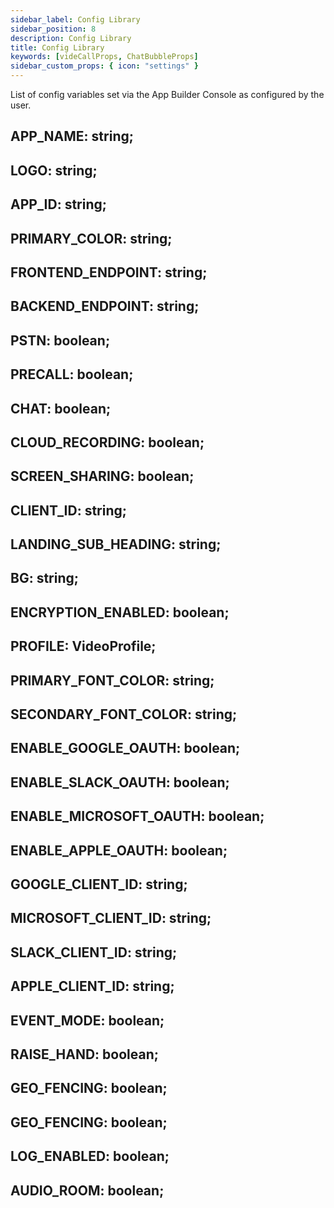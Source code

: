 ```yaml
---
sidebar_label: Config Library
sidebar_position: 8
description: Config Library
title: Config Library
keywords: [videCallProps, ChatBubbleProps]
sidebar_custom_props: { icon: "settings" }
---
```


List of config variables set via the App Builder Console as configured by the user.

<api>

<method>

## APP_NAME: string;

</method>

<method>

## LOGO: string;

</method>

<method>

## APP_ID: string;

</method>

<method>

## PRIMARY_COLOR: string;

</method>

<method>

## FRONTEND_ENDPOINT: string;

</method>

<method>

## BACKEND_ENDPOINT: string;

</method>

<method>

## PSTN: boolean;

</method>

<method>

## PRECALL: boolean;

</method>

<method>

## CHAT: boolean;

</method>

<method>

## CLOUD_RECORDING: boolean;

</method>

<method>

## SCREEN_SHARING: boolean;

</method>

<method>

## CLIENT_ID: string;

</method>

<method>

## LANDING_SUB_HEADING: string;

</method>

<method>

## BG: string;

</method>

<method>

## ENCRYPTION_ENABLED: boolean;

</method>

<method>

## PROFILE: VideoProfile;

</method>

<method>

## PRIMARY_FONT_COLOR: string;

</method>

<method>

## SECONDARY_FONT_COLOR: string;

</method>

<method>

## ENABLE_GOOGLE_OAUTH: boolean;

</method>

<method>

## ENABLE_SLACK_OAUTH: boolean;

</method>

<method>

## ENABLE_MICROSOFT_OAUTH: boolean;

</method>

<method>

## ENABLE_APPLE_OAUTH: boolean;

</method>

<method>

## GOOGLE_CLIENT_ID: string;

</method>

<method>

## MICROSOFT_CLIENT_ID: string;

</method>

<method>

## SLACK_CLIENT_ID: string;

</method>

<method>

## APPLE_CLIENT_ID: string;

</method>

<method>

## EVENT_MODE: boolean;

</method>

<method>

## RAISE_HAND: boolean;

</method>

<method>

## GEO_FENCING: boolean;

</method>

<method>

## GEO_FENCING: boolean;

</method>

<method>

## LOG_ENABLED: boolean;

</method>

<method>

## AUDIO_ROOM: boolean;

</method>

</api>
